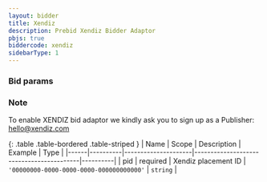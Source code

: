 ```yaml
---
layout: bidder
title: Xendiz
description: Prebid Xendiz Bidder Adaptor
pbjs: true
biddercode: xendiz
sidebarType: 1
---
```


### Bid params

### Note

To enable XENDIZ bid adaptor we kindly ask you to sign up as a Publisher: <hello@xendiz.com>

{: .table .table-bordered .table-striped }
| Name | Scope    | Description         | Example                                  | Type     |
|------|----------|---------------------|------------------------------------------|----------|
| pid  | required | Xendiz placement ID | `'00000000-0000-0000-0000-000000000000'` | `string` |
